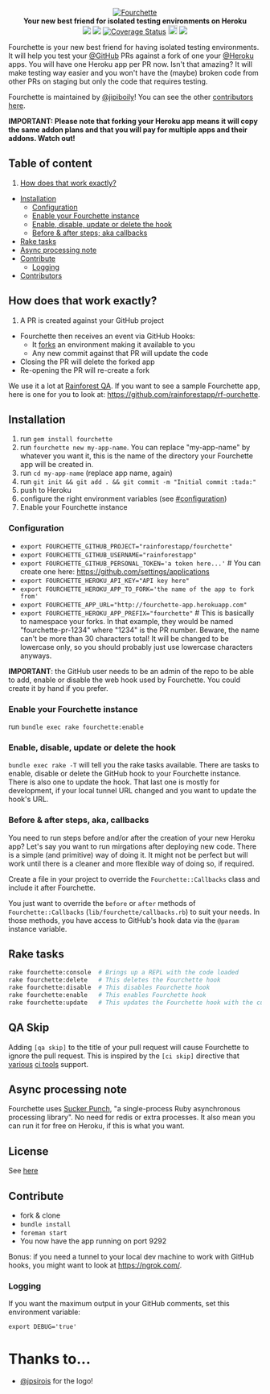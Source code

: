 <p align="center">
  <a href="https://github.com/rainforestapp/fourchette">
    <img src="http://i.imgur.com/967yX36.png" alt="Fourchette" />
  </a>
  <br />
  <b>Your new best friend for isolated testing environments on Heroku</b>
  <br />
  <a href="https://codeclimate.com/github/rainforestapp/fourchette"><img src="http://img.shields.io/codeclimate/github/rainforestapp/fourchette.svg?style=flat" /></a>
  <a href="https://travis-ci.org/rainforestapp/fourchette"><img src="http://img.shields.io/travis/rainforestapp/fourchette/master.svg?style=flat" /></a>
  <a href='https://coveralls.io/r/rainforestapp/fourchette'><img src='http://img.shields.io/coveralls/rainforestapp/fourchette.svg?style=flat' alt='Coverage Status' /></a>
  <a href="http://badge.fury.io/rb/fourchette"><img src="http://img.shields.io/gem/v/fourchette.svg?style=flat" alt="Gem Version" height="18"></a>
  <a href="http://tip4commit.com/github/rainforestapp/fourchette"><img src="http://tip4commit.com/projects/874.svg"><a>
</p>

Fourchette is your new best friend for having isolated testing environments. It will help you test your [@GitHub](https://github.com/github) PRs against a fork of one your [@Heroku](https://github.com/heroku) apps. You will have one Heroku app per PR now. Isn't that amazing? It will make testing way easier and you won't have the (maybe) broken code from other PRs on staging but only the code that requires testing.

Fourchette is maintained by [@jipiboily](https://github.com/jipiboily/)! You can see the other [contributors here](https://github.com/rainforestapp/fourchette/graphs/contributors).

**IMPORTANT: Please note that forking your Heroku app means it will copy the same addon plans and that you will pay for multiple apps and their addons. Watch out!**

## Table of content
1. [How does that work exactly?](#how-does-that-work-exactly)
- [Installation](#installation)
  * [Configuration](#configuration)
  * [Enable your Fourchette instance](#enable-your-fourchette-instance)
  * [Enable, disable, update or delete the hook](#enable-disable-update-or-delete-the-hook)
  * [Before & after steps; aka callbacks](#before--after-steps-aka-callbacks)
- [Rake tasks](#rake-tasks)
- [Async processing note](#async-processing-note)
- [Contribute](#contribute)
  - [Logging](#logging)
- [Contributors](#contributors)

## How does that work exactly?

1. A PR is created against your GitHub project
- Fourchette then receives an event via GitHub Hooks:
  - It [forks](https://devcenter.heroku.com/articles/fork-app) an environment making it available to you
  - Any new commit against that PR will update the code
- Closing the PR will delete the forked app
- Re-opening the PR will re-create a fork

We use it a lot at [Rainforest QA](https://www.rainforestqa.com/). If you want to see a sample Fourchette app, here is one for you to look at: https://github.com/rainforestapp/rf-ourchette.

## Installation

1. run `gem install fourchette`
2. run `fourchette new my-app-name`. You can replace "my-app-name" by whatever you want it, this is the name of the directory your Fourchette app will be created in.
3. run `cd my-app-name` (replace app name, again)
4. run `git init && git add . && git commit -m "Initial commit :tada:"`
5. push to Heroku
6. configure the right environment variables (see [#configuration](#configuration))
7. Enable your Fourchette instance

### Configuration

- `export FOURCHETTE_GITHUB_PROJECT="rainforestapp/fourchette"`
- `export FOURCHETTE_GITHUB_USERNAME="rainforestapp"`
- `export FOURCHETTE_GITHUB_PERSONAL_TOKEN='a token here...'` # You can create one here: https://github.com/settings/applications
- `export FOURCHETTE_HEROKU_API_KEY="API key here"`
- `export FOURCHETTE_HEROKU_APP_TO_FORK='the name of the app to fork from'`
- `export FOURCHETTE_APP_URL="http://fourchette-app.herokuapp.com"`
- `export FOURCHETTE_HEROKU_APP_PREFIX="fourchette"` # This is basically to namespace your forks. In that example, they would be named "fourchette-pr-1234" where "1234" is the PR number. Beware, the name can't be more than 30 characters total! It will be changed to be lowercase only, so you should probably just use lowercase characters anyways.

**IMPORTANT**: the GitHub user needs to be an admin of the repo to be able to add, enable or disable the web hook used by Fourchette. You could create it by hand if you prefer.

### Enable your Fourchette instance

run `bundle exec rake fourchette:enable`

### Enable, disable, update or delete the hook

`bundle exec rake -T` will tell you the rake tasks available. There are tasks to enable, disable or delete the GitHub hook to your Fourchette instance. There is also one to update the hook. That last one is mostly for development, if your local tunnel URL changed and you want to update the hook's URL.

### Before & after steps, aka, callbacks

You need to run steps before and/or after the creation of your new Heroku app? Let's say you want to run mirgations after deploying new code. There is a simple (and primitive) way of doing it. It might not be perfect but will work until there is a cleaner and more flexible way of doing so, if required.

Create a file in your project to override the `Fourchette::Callbacks` class and include it after Fourchette.

You just want to override the `before` or `after` methods of `Fourchette::Callbacks` (`lib/fourchette/callbacks.rb`) to suit your needs. In those methods, you have access to GitHub's hook data via the `@param` instance variable.

## Rake tasks

```bash
rake fourchette:console  # Brings up a REPL with the code loaded
rake fourchette:delete   # This deletes the Fourchette hook
rake fourchette:disable  # This disables Fourchette hook
rake fourchette:enable   # This enables Fourchette hook
rake fourchette:update   # This updates the Fourchette hook with the current URL of the app
```

## QA Skip

Adding `[qa skip]` to the title of your pull request will cause Fourchette to ignore the pull request. This is inspired by the `[ci skip]` directive that [various](http://docs.travis-ci.com/user/how-to-skip-a-build/) [ci tools](https://circleci.com/docs/skip-a-build) support.

## Async processing note

Fourchette uses [Sucker Punch](https://github.com/brandonhilkert/sucker_punch), "a single-process Ruby asynchronous processing library". No need for redis or extra processes. It also mean you can run it for free on Heroku, if this is what you want.

## License

See [here](LICENSE.txt)

## Contribute

- fork & clone
- `bundle install`
- `foreman start`
- You now have the app running on port 9292

Bonus: if you need a tunnel to your local dev machine to work with GitHub hooks, you might want to look at https://ngrok.com/.

### Logging

If you want the maximum output in your GitHub comments, set this environment variable:

```
export DEBUG='true'
```

# Thanks to...

- [@jpsirois](https://github.com/jpsirois/) for the logo!

